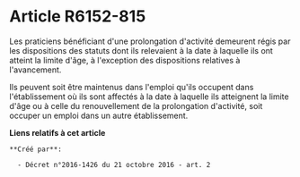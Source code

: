 # Article R6152-815

Les praticiens bénéficiant d'une prolongation d'activité demeurent régis par les dispositions des statuts dont ils relevaient
à la date à laquelle ils ont atteint la limite d'âge, à l'exception des dispositions relatives à l'avancement. 

Ils peuvent soit être maintenus dans l'emploi qu'ils occupent dans l'établissement où ils sont affectés à la date à laquelle
ils atteignent la limite d'âge ou à celle du renouvellement de la prolongation d'activité, soit occuper un emploi dans un
autre établissement.

**Liens relatifs à cet article**

	**Créé par**:

	  - Décret n°2016-1426 du 21 octobre 2016 - art. 2

